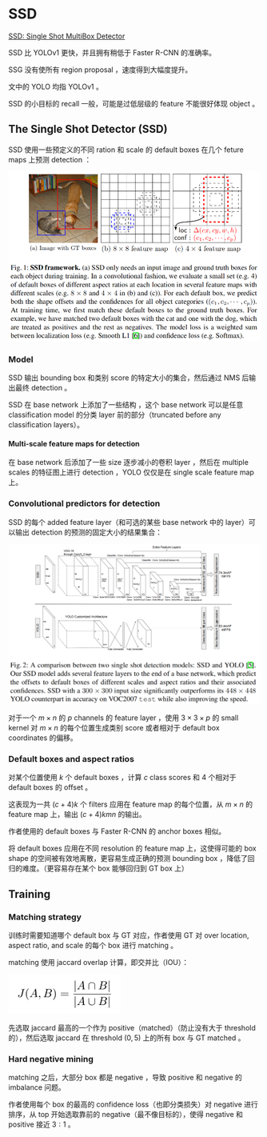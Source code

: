 # SSD

[SSD: Single Shot MultiBox Detector](https://arxiv.org/abs/1512.02325)

SSD 比 YOLOv1 更快，并且拥有稍低于 Faster R-CNN 的准确率。

SSG 没有使所有 region proposal ，速度得到大幅度提升。

文中的 YOLO 均指 YOLOv1 。

SSD 的小目标的 recall 一般，可能是过低层级的 feature 不能很好体现 object 。

## The Single Shot Detector (SSD)

SSD 使用一些预定义的不同 ration 和 scale 的 default boxes 在几个 feture maps 上预测 detection ：

![image-20230507155823566](images/SSD/image-20230507155823566.png)

### Model

SSD 输出 bounding box 和类别 score 的特定大小的集合，然后通过 NMS 后输出最终 detection 。

SSD 在 base network 上添加了一些结构 ，这个 base network 可以是任意 classification model 的分类 layer 前的部分（truncated before any classification layers）。

#### Multi-scale feature maps for detection

在 base network 后添加了一些 size 逐步减小的卷积 layer ，然后在 multiple scales 的特征图上进行 detection ，YOLO 仅仅是在 single scale feature map 上。

### Convolutional predictors for detection

SSD 的每个 added feature layer（和可选的某些 base network 中的 layer）可以输出 detection 的预测的固定大小的结果集合：

![image-20230507161942774](images/SSD/image-20230507161942774.png)

对于一个 $m \times n$ 的 $p$ channels 的 feature layer ，使用 $3 \times 3 \times p$ 的 small kernel 对 $m \times n$ 的每个位置生成类别 score 或者相对于 default box coordinates 的偏移。

### Default boxes and aspect ratios

对某个位置使用 $k$ 个 default boxes ，计算 $c$ class scores 和 $4$ 个相对于 default boxes 的 offset 。

这表现为一共 $(c + 4)k$ 个 filters 应用在 feature map 的每个位置，从 $m \times n$ 的 feature map 上，输出 $(c + 4)kmn$ 的输出。

作者使用的 default boxes 与 Faster R-CNN 的 anchor boxes 相似。

将 default boxes 应用在不同 resolution 的 feature map 上，这使得可能的 box shape 的空间被有效地离散，更容易生成正确的预测 bounding box ，降低了回归的难度。（更容易存在某个 box 能够回归到 GT box 上）

## Training

### Matching strategy

训练时需要知道哪个 default box 与 GT 对应，作者使用 GT 对 over location, aspect ratio, and scale 的每个 box 进行 matching 。

matching 使用 jaccard overlap 计算，即交并比（IOU）：

![image-20230507190603668](images/SSD/image-20230507190603668.png)

先选取 jaccard 最高的一个作为 positive（matched）（防止没有大于 threshold  的），然后选取 jaccard 在 threshold ($0,5$) 上的所有 box 与 GT matched 。

### Hard negative mining

matching 之后，大部分 box 都是 negative ，导致 positive 和 negative 的 imbalance 问题。

作者使用每个 box 的最高的 confidence loss（也即分类损失）对 negative 进行排序，从 top 开始选取靠前的 negative（最不像目标的），使得 negative 和 positive 接近 $3:1$ 。

